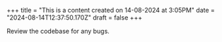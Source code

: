 +++
title = "This is a content created on 14-08-2024 at 3:05PM"
date = "2024-08-14T12:37:50.170Z"
draft = false
+++

  Review the codebase for any bugs.
        